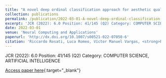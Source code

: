```yaml
---
title: "A novel deep ordinal classification approach for aesthetic quality control classification"
collection: publications
permalink: /publication/2022-03-01-A-novel-deep-ordinal-classification-approach-for-aesthetic-quality-control-classification
excerpt: 'JCR (2022): 6.0 Position: 41/145 (Q2) Category: COMPUTER SCIENCE, ARTIFICIAL INTELLIGENCE'
date: 2022-03-01
venue: 'Neural Computing and Applications'
paperurl: 'http://dx.doi.org/10.1007/s00521-022-07050-6'
citation: 'Riccardo Rosati, Luca Romeo, Víctor Manuel Vargas, <strong>Pedro Antonio Gutiérrez</strong>, César Hervás-Martínez, Emanuele Frontoni, &quot;A novel deep ordinal classification approach for aesthetic quality control classification.&quot; Neural Computing and Applications, Vol. 34, 2022, pp.11625--11639.'
---
```

JCR (2022): 6.0 Position: 41/145 (Q2) Category: COMPUTER SCIENCE, ARTIFICIAL INTELLIGENCE

[Access paper here](http://dx.doi.org/10.1007/s00521-022-07050-6){:target="_blank"}
